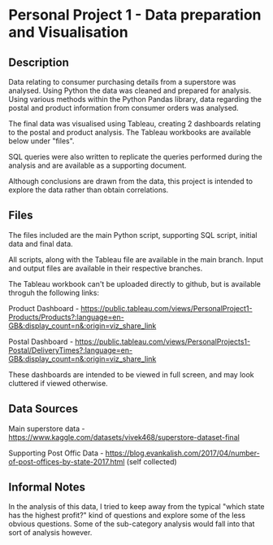 # Personal Project 1 - Data preparation and Visualisation

## Description
Data relating to consumer purchasing details from a superstore was analysed. Using Python the data was cleaned and prepared for analysis. Using various methods within the Python Pandas library, data regarding the postal and product information from consumer orders was analysed.

The final data was visualised using Tableau, creating 2 dashboards relating to the postal and product analysis. The Tableau workbooks are available below under "files".

SQL queries were also written to replicate the queries performed during the analysis and are available as a supporting document.

Although conclusions are drawn from the data, this project is intended to explore the data rather than obtain correlations.

## Files
The files included are the main Python script, supporting SQL script, initial data and final data.

All scripts, along with the Tableau file are available in the main branch. Input and output files are available in their respective branches.

The Tableau workbook can't be uploaded directly to github, but is available throguh the following links:


Product Dashboard - https://public.tableau.com/views/PersonalProject1-Products/Products?:language=en-GB&:display_count=n&:origin=viz_share_link

Postal Dashboard - https://public.tableau.com/views/PersonalProjects1-Postal/DeliveryTimes?:language=en-GB&:display_count=n&:origin=viz_share_link

These dashboards are intended to be viewed in full screen, and may look cluttered if viewed otherwise.

## Data Sources
Main superstore data - https://www.kaggle.com/datasets/vivek468/superstore-dataset-final

Supporting Post Offic Data - https://blog.evankalish.com/2017/04/number-of-post-offices-by-state-2017.html (self collected)

## Informal Notes
In the analysis of this data, I tried to keep away from the typical "which state has the highest profit?" kind of questions and explore some of the less obvious questions. Some of the sub-category analysis would fall into that sort of analysis however.
